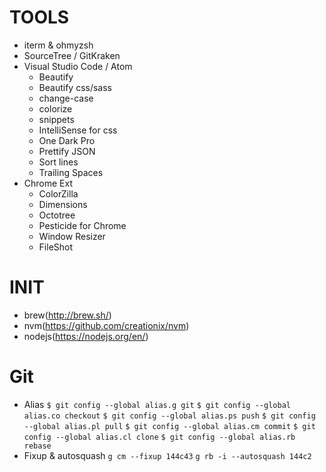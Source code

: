 # TOOLS
  - iterm & ohmyzsh
  - SourceTree / GitKraken
  - Visual Studio Code / Atom
    - Beautify
    - Beautify css/sass
    - change-case
    - colorize
    - snippets
    - IntelliSense for css
    - One Dark Pro
    - Prettify JSON
    - Sort lines
    - Trailing Spaces
  - Chrome Ext
    - ColorZilla
    - Dimensions
    - Octotree
    - Pesticide for Chrome
    - Window Resizer
    - FileShot

# INIT
  - brew(http://brew.sh/)
  - nvm(https://github.com/creationix/nvm)
  - nodejs(https://nodejs.org/en/)

# Git
 - Alias
  `$ git config --global alias.g git`
  `$ git config --global alias.co checkout`
  `$ git config --global alias.ps push`
  `$ git config --global alias.pl pull`
  `$ git config --global alias.cm commit`
  `$ git config --global alias.cl clone`
  `$ git config --global alias.rb rebase`
- Fixup & autosquash
  `g cm --fixup 144c43`
  `g rb -i --autosquash 144c2`